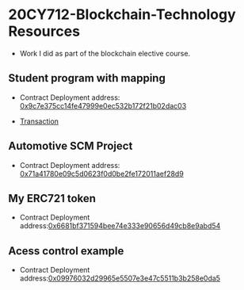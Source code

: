 # 20CY712-Blockchain-Technology Resources

- Work I did as part of the blockchain elective course.

## Student program with mapping
- Contract Deployment address:
[0x9c7e375cc14fe47999e0ec532b172f21b02dac03](https://ropsten.etherscan.io/address/0x9c7e375cc14fe47999e0ec532b172f21b02dac03)

- [Transaction](0x10e192e4938c2c5441ce5e0323a67d83485f6e4b18608f93485cbe9d6c39dbd8)

## Automotive SCM Project
- Contract Deployment address:
[0x71a41780e09c5d0623f0d0be2fe172011aef28d9](https://ropsten.etherscan.io/address/0x71a41780e09c5d0623f0d0be2fe172011aef28d9)

## My ERC721 token
- Contract Deployment address:[0x6681bf371594bee74e333e90656d49cb8e9abd54](https://ropsten.etherscan.io/address/0x6681bf371594bee74e333e90656d49cb8e9abd54)

## Acess control example 
- Contract Deployment address:[0x09976032d29965e5507e3e47c5511b3b258e0da5](https://ropsten.etherscan.io/address/0x09976032d29965e5507e3e47c5511b3b258e0da5)
